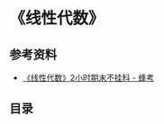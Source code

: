 # 《线性代数》

## 参考资料

- [《线性代数》2小时期末不挂科 - 蜂考](https://www.bilibili.com/cheese/play/ss67)

## 目录

<DocCardList />
